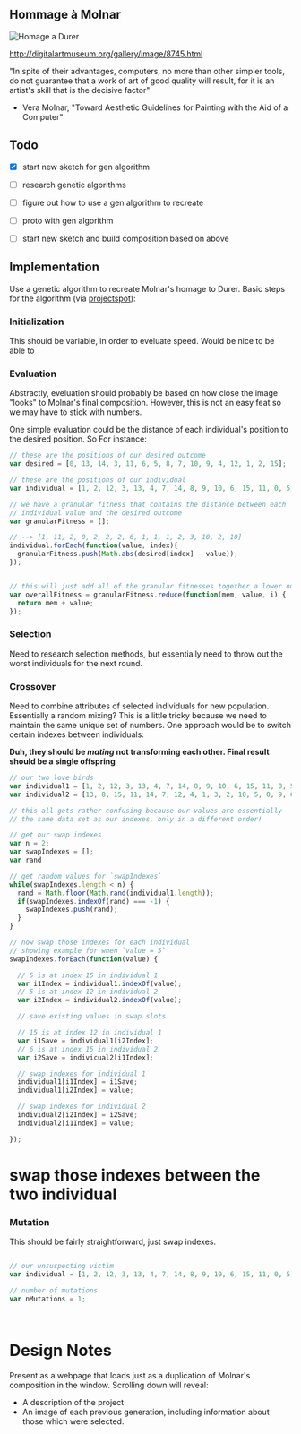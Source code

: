 Hommage à Molnar
---------------- 

![Homage a Durer](http://digitalartmuseum.org/molnar/images/molnar_hommage_d_rer.jpg)

http://digitalartmuseum.org/gallery/image/8745.html

"In spite of their advantages, computers, no more than other simpler tools, do not guarantee that a work of art of good quality will result, for it is an artist's skill that is the decisive factor"

 - Vera Molnar, "Toward Aesthetic Guidelines for Painting with the Aid of a Computer"

Todo
----

 - [x] start new sketch for gen algorithm
 - [ ] research genetic algorithms
 - [ ] figure out how to use a gen algorithm to recreate
 - [ ] proto with gen algorithm 
 - [ ] start new sketch and build composition based on above


Implementation
---------------

Use a genetic algorithm to recreate Molnar's homage to Durer. Basic steps for the algorithm (via [projectspot](http://www.theprojectspot.com/tutorial-post/creating-a-genetic-algorithm-for-beginners/3)):


### Initialization

This should be variable, in order to eveluate speed. Would be nice to be able to 

### Evaluation

Abstractly, eveluation should probably be based on how close the image "looks" to Molnar's final composition. However, this is not an easy feat so we may have to stick with numbers.

One simple evaluation could be the distance of each individual's position to the desired position. So For instance:

```javascript
// these are the positions of our desired outcome
var desired = [0, 13, 14, 3, 11, 6, 5, 8, 7, 10, 9, 4, 12, 1, 2, 15];

// these are the positions of our individual
var individual = [1, 2, 12, 3, 13, 4, 7, 14, 8, 9, 10, 6, 15, 11, 0, 5];

// we have a granular fitness that contains the distance between each
// individual value and the desired outcome
var granularFitness = [];

// --> [1, 11, 2, 0, 2, 2, 2, 6, 1, 1, 1, 2, 3, 10, 2, 10]
individual.forEach(function(value, index){
  granularFitness.push(Math.abs(desired[index] - value));
});


// this will just add all of the granular fitnesses together a lower number is better
var overallFitness = granularFitness.reduce(function(mem, value, i) {
  return mem + value;
});
```

### Selection

Need to research selection methods, but essentially need to throw out the worst individuals for the next round.

### Crossover

Need to combine attributes of selected individuals for new population. Essentially a random mixing? This is a little tricky because we need to maintain the same unique set of numbers. One approach would be to switch certain indexes between individuals:

**Duh, they should be _mating_ not transforming each other. Final result should be a single offspring**

```javascript
// our two love birds
var individual1 = [1, 2, 12, 3, 13, 4, 7, 14, 8, 9, 10, 6, 15, 11, 0, 5];
var individual2 = [13, 8, 15, 11, 14, 7, 12, 4, 1, 3, 2, 10, 5, 0, 9, 6];

// this all gets rather confusing because our values are essentially
// the same data set as our indexes, only in a different order!

// get our swap indexes
var n = 2;
var swapIndexes = [];
var rand

// get random values for `swapIndexes`
while(swapIndexes.length < n) {
  rand = Math.floor(Math.rand(individual1.length));
  if(swapIndexes.indexOf(rand) === -1) {
    swapIndexes.push(rand);
  }
}

// now swap those indexes for each individual
// showing example for when `value = 5`
swapIndexes.forEach(function(value) {

  // 5 is at index 15 in individual 1
  var i1Index = individual1.indexOf(value);
  // 5 is at index 12 in individual 2
  var i2Index = individual2.indexOf(value);

  // save existing values in swap slots

  // 15 is at index 12 in individual 1
  var i1Save = individual1[i2Index];
  // 6 is at index 15 in individual 2
  var i2Save = indivicual2[i1Index];

  // swap indexes for individual 1
  individual1[i1Index] = i1Save;
  individual1[i2Index] = value;

  // swap indexes for individual 2
  individual2[i2Index] = i2Save;
  individual2[i1Index] = value;

});

```

# swap those indexes between the two individual


### Mutation

This should be fairly straightforward, just swap indexes.

```javascript

// our unsuspecting victim
var individual = [1, 2, 12, 3, 13, 4, 7, 14, 8, 9, 10, 6, 15, 11, 0, 5];

// number of mutations
var nMutations = 1;




```


Design Notes
============

Present as a webpage that loads just as a duplication of Molnar's composition in the window. Scrolling down will reveal:

 - A description of the project
 - An image of each previous generation, including information about those which were selected.
